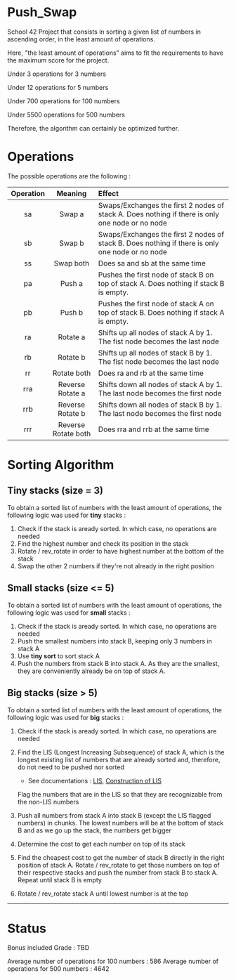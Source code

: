 # Push_Swap

School 42 Project that consists in sorting a given list of numbers in ascending order, in the least amount of operations.

Here, "the least amount of operations" aims to fit the requirements to have the maximum score for the project.

Under    3 operations for   3 numbers

Under   12 operations for   5 numbers

Under  700 operations for 100 numbers

Under 5500 operations for 500 numbers


Therefore, the algorithm can certainly be optimized further.


# Operations

The possible operations are the following :

| Operation | Meaning | Effect |
| :------: | :----: | :---- |
| sa  | Swap a | Swaps/Exchanges the first 2 nodes of stack A. Does nothing if there is only one node or no node |
| sb | Swap b | Swaps/Exchanges the first 2 nodes of stack B. Does nothing if there is only one node or no node |
| ss | Swap both | Does sa and sb at the same time |
| pa | Push a | Pushes the first node of stack B on top of stack A. Does nothing if stack B is empty. |
| pb | Push b | Pushes the first node of stack A on top of stack B. Does nothing if stack A is empty. |
| ra | Rotate a | Shifts up all nodes of stack A by 1. The fist node becomes the last node |
| rb | Rotate b | Shifts up all nodes of stack B by 1. The fist node becomes the last node |
| rr | Rotate both | Does ra and rb at the same time |
| rra | Reverse Rotate a | Shifts down all nodes of stack A by 1. The last node becomes the first node |
| rrb | Reverse Rotate b | Shifts down all nodes of stack B by 1. The last node becomes the first node |
| rrr | Reverse Rotate both | Does rra and rrb at the same time |



# Sorting Algorithm

## Tiny stacks (size = 3)
To obtain a sorted list of numbers with the least amount of operations, the following logic was used for **tiny** stacks :
  1. Check if the stack is aready sorted. In which case, no operations are needed
  2. Find the highest number and check its position in the stack
  3. Rotate / rev_rotate in order to have highest number at the bottom of the stack
  4. Swap the other 2 numbers if they're not already in the right position

## Small stacks (size <= 5)
To obtain a sorted list of numbers with the least amount of operations, the following logic was used for **small** stacks :
  1. Check if the stack is aready sorted. In which case, no operations are needed
  2. Push the smallest numbers into stack B, keeping only 3 numbers in stack A
  3. Use **tiny sort** to sort stack A
  4. Push the numbers from stack B into stack A. As they are the smallest, they are conveniently already be on top of stack A.

## Big stacks (size > 5)
To obtain a sorted list of numbers with the least amount of operations, the following logic was used for **big** stacks :
  1. Check if the stack is aready sorted. In which case, no operations are needed
  2. Find the LIS (Longest Increasing Subsequence) of stack A, which is the longest existing list of numbers that are already sorted and, therefore, do not need to be pushed nor sorted
      	- See documentations : [LIS](https://www.geeksforgeeks.org/longest-monotonically-increasing-subsequence-size-n-log-n/),  [Construction of LIS](https://www.geeksforgeeks.org/construction-of-longest-increasing-subsequence-using-dynamic-programming/?ref=gcse)
    
      Flag the numbers that are in the LIS so that they are recognizable from the non-LIS numbers
  3. Push all numbers from stack A into stack B (except the LIS flagged numbers) in chunks. The lowest numbers will be at the bottom of stack B and as we go up the stack, the numbers get bigger
  4. Determine the cost to get each number on top of its stack
  5. Find the cheapest cost to get the number of stack B directly in the right position of stack A. Rotate / rev_rotate to get those numbers on top of their respective stacks and push the number from stack B to stack A. Repeat until stack B is empty
  6. Rotate / rev_rotate stack A until lowest number is at the top

 
 -----------------------------------------------------------------------------------------------------------------------
 
 # Status
 
Bonus included
Grade : TBD


Average number of operations for 100 numbers : 586
Average number of operations for 500 numbers : 4642
